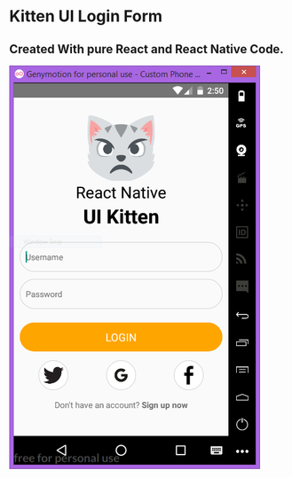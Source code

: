 # Kitten UI Login Form
## Created With pure React and React Native Code.

![figure-1](src/images/screenShot.png "Figure-1")